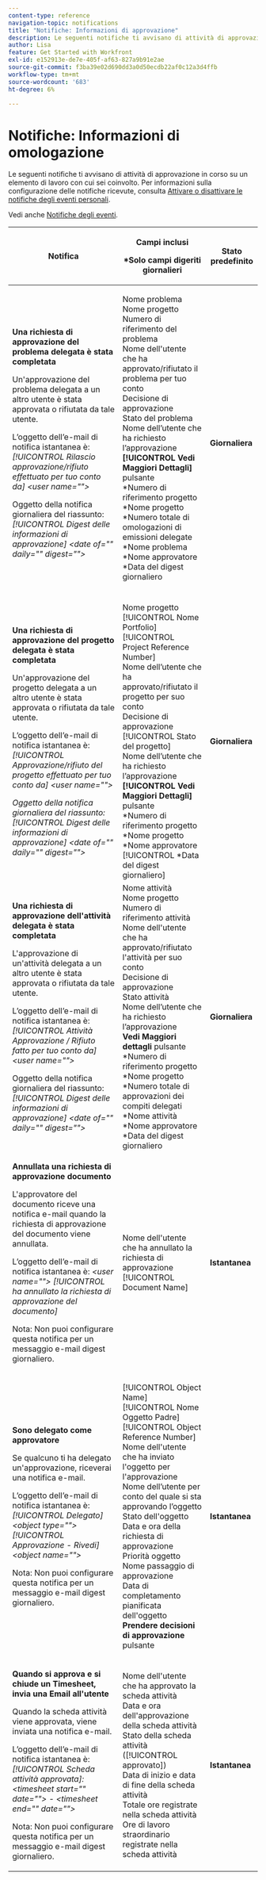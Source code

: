 ```yaml
---
content-type: reference
navigation-topic: notifications
title: "Notifiche: Informazioni di approvazione"
description: Le seguenti notifiche ti avvisano di attività di approvazione in corso su un elemento di lavoro con cui sei coinvolto. Per informazioni sulla configurazione delle notifiche ricevute, consulta Attivare o disattivare le notifiche degli eventi personali.
author: Lisa
feature: Get Started with Workfront
exl-id: e152913e-de7e-405f-af63-827a9b91e2ae
source-git-commit: f3ba39e02d690dd3a0d50ecdb22af0c12a3d4ffb
workflow-type: tm+mt
source-wordcount: '683'
ht-degree: 6%

---
```


# Notifiche: Informazioni di omologazione

Le seguenti notifiche ti avvisano di attività di approvazione in corso su un elemento di lavoro con cui sei coinvolto. Per informazioni sulla configurazione delle notifiche ricevute, consulta [Attivare o disattivare le notifiche degli eventi personali](../../workfront-basics/using-notifications/activate-or-deactivate-your-own-event-notifications.md).

Vedi anche [Notifiche degli eventi](../../workfront-basics/using-notifications/event-notifications.md).

<table style="table-layout:auto"> 
 <col> 
 <col> 
 <col> 
 <thead> 
  <tr> 
   <th>Notifica</th> 
   <th> <p>Campi inclusi </p> <p> *Solo campi digeriti giornalieri</p> </th> 
   <th>Stato predefinito</th> 
  </tr> 
 </thead> 
 <tbody> 
  <tr> 
   <td> <p><strong>Una richiesta di approvazione del problema delegata è stata completata</strong> </p> <p>Un'approvazione del problema delegata a un altro utente è stata approvata o rifiutata da tale utente.</p> <p>L’oggetto dell’e-mail di notifica istantanea è: <em>[!UICONTROL Rilascio approvazione/rifiuto effettuato per tuo conto da] &lt;user name=""&gt;</em></p> <p>Oggetto della notifica giornaliera del riassunto:<em> [!UICONTROL Digest delle informazioni di approvazione] &lt;date of="" daily="" digest=""&gt;</em></p> </td> 
   <td> <p>Nome problema<br>Nome progetto<br>Numero di riferimento del problema<br>Nome dell'utente che ha approvato/rifiutato il problema per tuo conto<br>Decisione di approvazione<br>Stato del problema<br>Nome dell’utente che ha richiesto l’approvazione<br><strong>[!UICONTROL Vedi Maggiori Dettagli]</strong> pulsante<br>*Numero di riferimento progetto<br>*Nome progetto<br>*Numero totale di omologazioni di emissioni delegate<br>*Nome problema<br>*Nome approvatore<br>*Data del digest giornaliero<br><br></p> </td> 
   <td><strong>Giornaliera</strong> </td> 
  </tr> 
  <tr> 
   <td> <p><strong>Una richiesta di approvazione del progetto delegata è stata completata</strong> </p> <p>Un'approvazione del progetto delegata a un altro utente è stata approvata o rifiutata da tale utente.</p> <p>L’oggetto dell’e-mail di notifica istantanea è: <em>[!UICONTROL Approvazione/rifiuto del progetto effettuato per tuo conto da] &lt;user name=""&gt;</em></p> <p><em>Oggetto della notifica giornaliera del riassunto: [!UICONTROL Digest delle informazioni di approvazione] &lt;date of="" daily="" digest=""&gt;</em> </p> </td> 
   <td> Nome progetto<br>[!UICONTROL Nome Portfolio]<br>[!UICONTROL Project Reference Number]<br>Nome dell’utente che ha approvato/rifiutato il progetto per suo conto<br>Decisione di approvazione<br>[!UICONTROL Stato del progetto]<br>Nome dell’utente che ha richiesto l’approvazione<br><strong>[!UICONTROL Vedi Maggiori Dettagli]</strong> pulsante<br>*Numero di riferimento progetto<br>*Nome progetto<br>*Nome approvatore<br>[!UICONTROL *Data del digest giornaliero]<br></td> 
   <td><strong>Giornaliera</strong> </td> 
  </tr> 
  <tr> 
   <td> <p><strong>Una richiesta di approvazione dell'attività delegata è stata completata</strong> </p> <p>L'approvazione di un'attività delegata a un altro utente è stata approvata o rifiutata da tale utente.</p> <p>L’oggetto dell’e-mail di notifica istantanea è: <em>[!UICONTROL Attività Approvazione / Rifiuto fatto per tuo conto da] &lt;user name=""&gt;</em></p> <p>Oggetto della notifica giornaliera del riassunto:<em> [!UICONTROL Digest delle informazioni di approvazione] &lt;date of="" daily="" digest=""&gt;</em></p> </td> 
   <td> Nome attività<br>Nome progetto<br>Numero di riferimento attività<br>Nome dell'utente che ha approvato/rifiutato l'attività per suo conto<br>Decisione di approvazione<br>Stato attività<br>Nome dell’utente che ha richiesto l’approvazione<br><strong>Vedi Maggiori dettagli</strong> pulsante<br>*Numero di riferimento progetto<br>*Nome progetto<br>*Numero totale di approvazioni dei compiti delegati<br>*Nome attività<br>*Nome approvatore<br>*Data del digest giornaliero<br></td> 
   <td><strong>Giornaliera</strong> </td> 
  </tr> 
  <tr> 
   <td> <p><strong>Annullata una richiesta di approvazione documento</strong> </p> <p>L'approvatore del documento riceve una notifica e-mail quando la richiesta di approvazione del documento viene annullata.</p> <p>L’oggetto dell’e-mail di notifica istantanea è: <em>&lt;user name=""&gt; [!UICONTROL ha annullato la richiesta di approvazione del documento]</em></p> <p> <p>Nota: Non puoi configurare questa notifica per un messaggio e-mail digest giornaliero.</p> </p> </td> 
   <td> Nome dell'utente che ha annullato la richiesta di approvazione<br>[!UICONTROL Document Name] </td> 
   <td><strong>Istantanea</strong> </td> 
  </tr> 
  <tr> 
   <td> <p><strong>Sono delegato come approvatore</strong> </p> <p>Se qualcuno ti ha delegato un'approvazione, riceverai una notifica e-mail. </p> <p>L’oggetto dell’e-mail di notifica istantanea è: <em>[!UICONTROL Delegato] &lt;object type=""&gt; [!UICONTROL Approvazione - Rivedi] &lt;object name=""&gt;</em></p> <p> <p>Nota: Non puoi configurare questa notifica per un messaggio e-mail digest giornaliero.</p> </p> </td> 
   <td> <p>[!UICONTROL Object Name]<br>[!UICONTROL Nome Oggetto Padre]<br>[!UICONTROL Object Reference Number]<br>Nome dell'utente che ha inviato l'oggetto per l'approvazione<br>Nome dell’utente per conto del quale si sta approvando l’oggetto<br>Stato dell'oggetto<br>Data e ora della richiesta di approvazione<br>Priorità oggetto<br>Nome passaggio di approvazione<br>Data di completamento pianificata dell'oggetto<br><strong>Prendere decisioni di approvazione</strong> pulsante</p> </td> 
   <td><strong>Istantanea</strong> </td> 
  </tr> 
  <tr> 
   <td> <p><strong>Quando si approva e si chiude un Timesheet, invia una Email all'utente</strong> </p> <p>Quando la scheda attività viene approvata, viene inviata una notifica e-mail.</p> <p>L’oggetto dell’e-mail di notifica istantanea è: <em>[!UICONTROL Scheda attività approvata]: &lt;timesheet start="" date=""&gt; - &lt;timesheet end="" date=""&gt;</em></p> <p> <p>Nota: Non puoi configurare questa notifica per un messaggio e-mail digest giornaliero.</p> </p> </td> 
   <td> Nome dell'utente che ha approvato la scheda attività<br>Data e ora dell'approvazione della scheda attività<br>Stato della scheda attività ([!UICONTROL approvato])<br>Data di inizio e data di fine della scheda attività<br>Totale ore registrate nella scheda attività<br>Ore di lavoro straordinario registrate nella scheda attività </td> 
   <td><strong>Istantanea</strong> </td> 
  </tr> 
 </tbody> 
</table>
